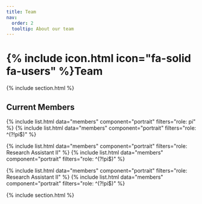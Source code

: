 ```yaml
---
title: Team
nav:
  order: 2
  tooltip: About our team
---
```


# {% include icon.html icon="fa-solid fa-users" %}Team



{% include section.html %}

## Current Members

{% include list.html data="members" component="portrait" filters="role: pi" %}
{% include list.html data="members" component="portrait" filters="role: ^(?!pi$)" %}

{% include list.html data="members" component="portrait" filters="role: Research Assistant II" %}
{% include list.html data="members" component="portrait" filters="role: ^(?!pi$)" %}

{% include list.html data="members" component="portrait" filters="role: Research Assistant II" %}
{% include list.html data="members" component="portrait" filters="role: ^(?!pi$)" %}

{% include section.html %}
